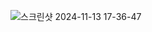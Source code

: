 
![스크린샷 2024-11-13 17-36-47](https://github.com/user-attachments/assets/158ababe-dcbf-42ce-9eb6-3b2672f15ee1)
